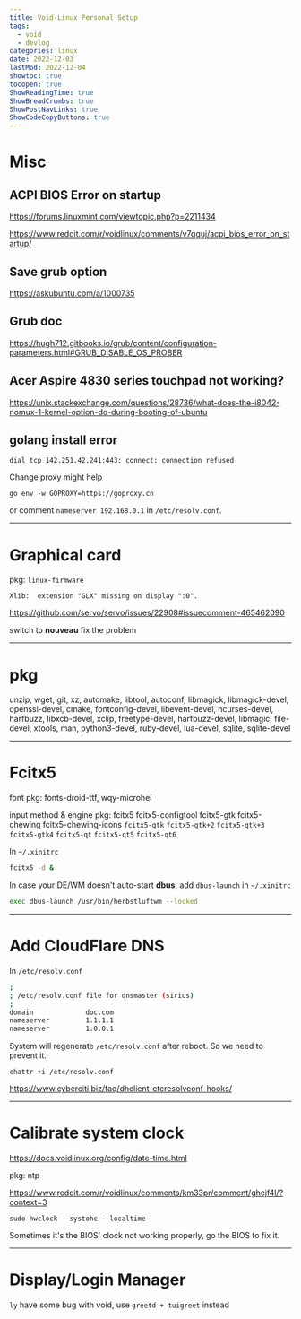 ```yaml
---
title: Void-Linux Personal Setup
tags:
  - void
  - devlog
categories: linux
date: 2022-12-03
lastMod: 2022-12-04
showtoc: true
tocopen: true
ShowReadingTime: true
ShowBreadCrumbs: true
ShowPostNavLinks: true
ShowCodeCopyButtons: true
---
```


# Misc

## ACPI BIOS Error on startup

<https://forums.linuxmint.com/viewtopic.php?p=2211434>

<https://www.reddit.com/r/voidlinux/comments/v7qquj/acpi_bios_error_on_startup/>

## Save grub option

<https://askubuntu.com/a/1000735>

## Grub doc

<https://hugh712.gitbooks.io/grub/content/configuration-parameters.html#GRUB_DISABLE_OS_PROBER>

## Acer Aspire 4830 series touchpad not working?

<https://unix.stackexchange.com/questions/28736/what-does-the-i8042-nomux-1-kernel-option-do-during-booting-of-ubuntu>

## golang install error

`dial tcp 142.251.42.241:443: connect: connection refused`

Change proxy might help

```
go env -w GOPROXY=https://goproxy.cn
```

or comment `nameserver 192.168.0.1` in `/etc/resolv.conf`.

---

# Graphical card

pkg: `linux-firmware`

`Xlib:  extension "GLX" missing on display ":0".`

<https://github.com/servo/servo/issues/22908#issuecomment-465462090>

switch to **nouveau** fix the problem

---

# pkg

unzip, wget, git, xz, automake, libtool, autoconf, libmagick, libmagick-devel, openssl-devel, cmake, fontconfig-devel, libevent-devel, ncurses-devel, harfbuzz, libxcb-devel, xclip, freetype-devel, harfbuzz-devel, libmagic, file-devel, xtools, man, python3-devel, ruby-devel, lua-devel, sqlite, sqlite-devel

---

# Fcitx5

font pkg: fonts-droid-ttf, wqy-microhei

input method & engine pkg: fcitx5 fcitx5-configtool fcitx5-gtk fcitx5-chewing fcitx5-chewing-icons `fcitx5-gtk` `fcitx5-gtk+2` `fcitx5-gtk+3` `fcitx5-gtk4` `fcitx5-qt` `fcitx5-qt5` `fcitx5-qt6`

In `~/.xinitrc`

```sh
fcitx5 -d &
```

In case your DE/WM doesn't auto-start **dbus**, add `dbus-launch` in `~/.xinitrc`

```sh
exec dbus-launch /usr/bin/herbstluftwm --locked
```

---

# Add CloudFlare DNS

In `/etc/resolv.conf`

```sh
;
; /etc/resolv.conf file for dnsmaster (sirius)
;
domain             doc.com
nameserver         1.1.1.1
nameserver         1.0.0.1
```

System will regenerate `/etc/resolv.conf` after reboot. So we need to prevent it.

`chattr +i /etc/resolv.conf`

<https://www.cyberciti.biz/faq/dhclient-etcresolvconf-hooks/>

---

# Calibrate system clock

<https://docs.voidlinux.org/config/date-time.html>

pkg: ntp

<https://www.reddit.com/r/voidlinux/comments/km33pr/comment/ghcjf4l/?context=3>

`sudo hwclock --systohc --localtime`

Sometimes it's the BIOS' clock not working properly, go the BIOS to fix it.

---

# Display/Login Manager

`ly` have some bug with void, use `greetd + tuigreet` instead
